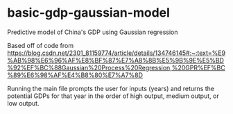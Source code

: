 # basic-gdp-gaussian-model
Predictive model of China's GDP using Gaussian regression

Based off of code from https://blog.csdn.net/2301_81159774/article/details/134746145#:~:text=%E9%AB%98%E6%96%AF%E8%BF%87%E7%A8%8B%E5%9B%9E%E5%BD%92%EF%BC%88Gaussian%20Process%20Regression,%20GPR%EF%BC%89%E6%98%AF%E4%B8%80%E7%A7%8D

Running the main file prompts the user for inputs (years) and returns the potential GDPs for that year in the order of high output, medium output, or low output.
